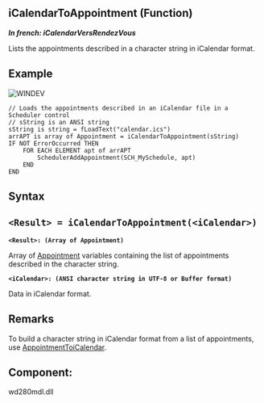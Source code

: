 
## iCalendarToAppointment (Function)

***In french: iCalendarVersRendezVous***



<a name="XUse"></a>
<a name="Use"></a>
<a name="description"></a>
Lists the appointments described in a character string in iCalendar format.


<a name="Example1"></a>
<a name="sample_code"></a>

## Example

![WINDEV](https://doc.pcsoft.fr/ext/images/us/WD.png) 
```wl
// Loads the appointments described in an iCalendar file in a Scheduler control 
// sString is an ANSI string
sString is string = fLoadText("calendar.ics")
arrAPT is array of Appointment = iCalendarToAppointment(sString)
IF NOT ErrorOccurred THEN
	FOR EACH ELEMENT apt of arrAPT
		SchedulerAddAppointment(SCH_MySchedule, apt)
	END
END
```

<a name="XSYNTAX"></a>

## Syntax
<a name="SYNTAX1"></a>

`<Result> = iCalendarToAppointment(<iCalendar>)`
---

**`<Result>: (Array of Appointment)`**

Array of [Appointment](../WDLang1/1000019244.md) variables containing the list of appointments described in the character string.

**`<iCalendar>: (ANSI character string in UTF-8 or Buffer format)`**

Data in iCalendar format.





<a name="NOTE0"></a>
<a name="NOTE0_1"></a>

## Remarks
To build a character string in iCalendar format from a list of appointments, use [AppointmentToiCalendar](../WDLang3/1000021828.md).

<a name="XComponent"></a>

## Component:
wd280mdl.dll

